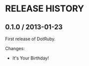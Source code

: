 # RELEASE HISTORY

## 0.1.0 / 2013-01-23

First release of DotRuby.

Changes:

* It's Your Birthday!

